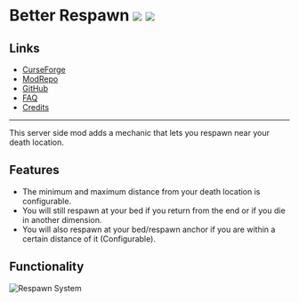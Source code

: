 # Better Respawn ![](http://cf.way2muchnoise.eu/full_340907_downloads.svg) ![](http://cf.way2muchnoise.eu/versions/340907.svg)

## Links
- [CurseForge](https://www.curseforge.com/minecraft/mc-mods/better-respawn)
- [ModRepo](https://modrepo.de/minecraft/better_respawn/overview)
- [GitHub](https://github.com/henkelmax/better-respawn)
- [FAQ](https://modrepo.de/minecraft/better_respawn/faq)
- [Credits](https://modrepo.de/minecraft/better_respawn/credits)

---

This server side mod adds a mechanic that lets you respawn near your death location.

## Features

- The minimum and maximum distance from your death location is configurable.
- You will still respawn at your bed if you return from the end or if you die in another dimension.
- You will also respawn at your bed/respawn anchor if you are within a certain distance of it (Configurable).

## Functionality

![Respawn System](https://i.imgur.com/zaz7fa9.png)
